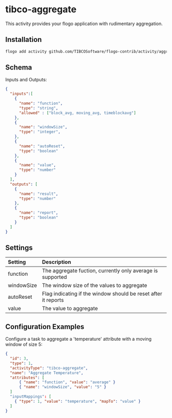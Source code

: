 # tibco-aggregate
This activity provides your flogo application with rudimentary aggregation.


## Installation

```bash
flogo add activity github.com/TIBCOSoftware/flogo-contrib/activity/aggregate
```

## Schema
Inputs and Outputs:

```json
{
  "inputs":[
    {
      "name": "function",
      "type": "string",
      "allowed" : ["block_avg, moving_avg, timeblockavg"]
    },
    {
      "name": "windowSize",
      "type": "integer",
    },
    {
      "name": "autoReset",
      "type": "boolean"
    },
    {
      "name": "value",
      "type": "number"
    }
  ],
  "outputs": [
    {
      "name": "result",
      "type": "number"
    },
    {
      "name": "report",
      "type": "boolean"
    }
  ]
}
```
## Settings
| Setting   | Description    |
|:----------|:---------------|
| function   | The aggregate fuction, currently only average is supported |
| windowSize  | The window size of the values to aggregate |
| autoReset | Flag indicating if the window should be reset after it reports |
| value | The value to aggregate |


## Configuration Examples

Configure a task to aggregate a 'temperature' attribute with a moving window of size 5:

```json
{
  "id": 3,
  "type": 1,
  "activityType": "tibco-aggregate",
  "name": "Aggregate Temperature",
  "attributes": [
      { "name": "function", "value": "average" }
      { "name": "windowSize", "value": "5" }
  ]
  "inputMappings": [
    { "type": 1, "value": "temperature", "mapTo": "value" }
  ]
}
```
